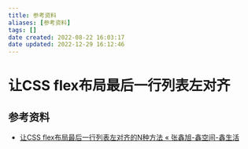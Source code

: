 ```yaml
---
title: 参考资料
aliases: [参考资料]
tags: []
date created: 2022-08-22 16:03:17
date updated: 2022-12-29 16:12:46
---
```


# 让CSS flex布局最后一行列表左对齐

## 参考资料

- [让CSS flex布局最后一行列表左对齐的N种方法 « 张鑫旭-鑫空间-鑫生活](https://www.zhangxinxu.com/wordpress/2019/08/css-flex-last-align/)
